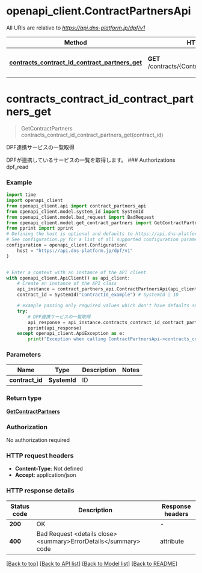 # openapi_client.ContractPartnersApi

All URIs are relative to *https://api.dns-platform.jp/dpf/v1*

Method | HTTP request | Description
------------- | ------------- | -------------
[**contracts_contract_id_contract_partners_get**](ContractPartnersApi.md#contracts_contract_id_contract_partners_get) | **GET** /contracts/{ContractId}/contract_partners | DPF連携サービスの一覧取得


# **contracts_contract_id_contract_partners_get**
> GetContractPartners contracts_contract_id_contract_partners_get(contract_id)

DPF連携サービスの一覧取得

DPFが連携しているサービスの一覧を取得します。  ### Authorizations dpf_read 

### Example


```python
import time
import openapi_client
from openapi_client.api import contract_partners_api
from openapi_client.model.system_id import SystemId
from openapi_client.model.bad_request import BadRequest
from openapi_client.model.get_contract_partners import GetContractPartners
from pprint import pprint
# Defining the host is optional and defaults to https://api.dns-platform.jp/dpf/v1
# See configuration.py for a list of all supported configuration parameters.
configuration = openapi_client.Configuration(
    host = "https://api.dns-platform.jp/dpf/v1"
)


# Enter a context with an instance of the API client
with openapi_client.ApiClient() as api_client:
    # Create an instance of the API class
    api_instance = contract_partners_api.ContractPartnersApi(api_client)
    contract_id = SystemId("ContractId_example") # SystemId | ID

    # example passing only required values which don't have defaults set
    try:
        # DPF連携サービスの一覧取得
        api_response = api_instance.contracts_contract_id_contract_partners_get(contract_id)
        pprint(api_response)
    except openapi_client.ApiException as e:
        print("Exception when calling ContractPartnersApi->contracts_contract_id_contract_partners_get: %s\n" % e)
```


### Parameters

Name | Type | Description  | Notes
------------- | ------------- | ------------- | -------------
 **contract_id** | **SystemId**| ID |

### Return type

[**GetContractPartners**](GetContractPartners.md)

### Authorization

No authorization required

### HTTP request headers

 - **Content-Type**: Not defined
 - **Accept**: application/json


### HTTP response details

| Status code | Description | Response headers |
|-------------|-------------|------------------|
**200** | OK |  -  |
**400** | Bad Request  &lt;details close&gt; &lt;summary&gt;ErrorDetails&lt;/summary&gt;  code | attribute | 対処方法 -----|-----------|---------- invalid | schema | 指定したパラメータを確認してください not_found | contract | 指定したContractIdを確認してください  &lt;/details&gt;  |  -  |

[[Back to top]](#) [[Back to API list]](../README.md#documentation-for-api-endpoints) [[Back to Model list]](../README.md#documentation-for-models) [[Back to README]](../README.md)

